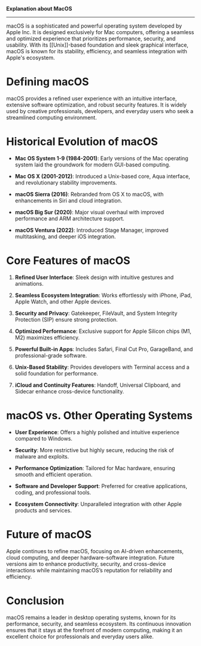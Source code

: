 **Explanation about MacOS**

---
macOS is a sophisticated and powerful operating system developed by Apple Inc. It is designed exclusively for Mac computers, offering a seamless and optimized experience that prioritizes performance, security, and usability. With its [[Unix]]-based foundation and sleek graphical interface, macOS is known for its stability, efficiency, and seamless integration with Apple's ecosystem.

# Defining macOS

macOS provides a refined user experience with an intuitive interface, extensive software optimization, and robust security features. It is widely used by creative professionals, developers, and everyday users who seek a streamlined computing environment.

# Historical Evolution of macOS

- **Mac OS System 1-9 (1984-2001)**: Early versions of the Mac operating system laid the groundwork for modern GUI-based computing.
    
- **Mac OS X (2001-2012)**: Introduced a Unix-based core, Aqua interface, and revolutionary stability improvements.
    
- **macOS Sierra (2016)**: Rebranded from OS X to macOS, with enhancements in Siri and cloud integration.
    
- **macOS Big Sur (2020)**: Major visual overhaul with improved performance and ARM architecture support.
    
- **macOS Ventura (2022)**: Introduced Stage Manager, improved multitasking, and deeper iOS integration.
    

# Core Features of macOS

1. **Refined User Interface**: Sleek design with intuitive gestures and animations.
    
2. **Seamless Ecosystem Integration**: Works effortlessly with iPhone, iPad, Apple Watch, and other Apple devices.
    
3. **Security and Privacy**: Gatekeeper, FileVault, and System Integrity Protection (SIP) ensure strong protection.
    
4. **Optimized Performance**: Exclusive support for Apple Silicon chips (M1, M2) maximizes efficiency.
    
5. **Powerful Built-in Apps**: Includes Safari, Final Cut Pro, GarageBand, and professional-grade software.
    
6. **Unix-Based Stability**: Provides developers with Terminal access and a solid foundation for performance.
    
7. **iCloud and Continuity Features**: Handoff, Universal Clipboard, and Sidecar enhance cross-device functionality.
    

# macOS vs. Other Operating Systems

- **User Experience**: Offers a highly polished and intuitive experience compared to Windows.
    
- **Security**: More restrictive but highly secure, reducing the risk of malware and exploits.
    
- **Performance Optimization**: Tailored for Mac hardware, ensuring smooth and efficient operation.
    
- **Software and Developer Support**: Preferred for creative applications, coding, and professional tools.
    
- **Ecosystem Connectivity**: Unparalleled integration with other Apple products and services.
    

# Future of macOS

Apple continues to refine macOS, focusing on AI-driven enhancements, cloud computing, and deeper hardware-software integration. Future versions aim to enhance productivity, security, and cross-device interactions while maintaining macOS’s reputation for reliability and efficiency.

# Conclusion

macOS remains a leader in desktop operating systems, known for its performance, security, and seamless ecosystem. Its continuous innovation ensures that it stays at the forefront of modern computing, making it an excellent choice for professionals and everyday users alike.